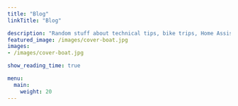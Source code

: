 ```yaml
---
title: "Blog"
linkTitle: "Blog"

description: "Random stuff about technical tips, bike trips, Home Assistant, etc."
featured_image: /images/cover-boat.jpg
images:
- /images/cover-boat.jpg

show_reading_time: true

menu:
  main:
    weight: 20
---
```

